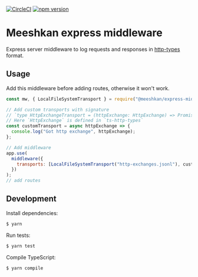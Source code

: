 [![CircleCI](https://circleci.com/gh/Meeshkan/express-middleware.svg?style=svg)](https://circleci.com/gh/Meeshkan/express-middleware)
[![npm version](https://img.shields.io/npm/v/@meeshkanml/express-middleware)](https://npmjs.org/package/@meeshkanml/express-middleware)

# Meeshkan express middleware

Express server middleware to log requests and responses in [http-types](https://meeshkan.github.io/http-types/) format.

## Usage

Add this middleware before adding routes, otherwise it won't work.

```javascript
const mw, { LocalFileSystemTransport } = require("@meeshkan/express-middleware");

// Add custom transports with signature
// `type HttpExchangeTransport = (httpExchange: HttpExchange) => Promise<void>;`
// Here `HttpExchange` is defined in `ts-http-types`
const customTransport = async httpExchange => {
  console.log("Got http exchange", httpExchange);
};

// Add middleware
app.use(
  middleware({
    transports: [LocalFileSystemTransport("http-exchanges.jsonl"), customTransport],
  })
);
// add routes
```

## Development

Install dependencies:

```bash
$ yarn
```

Run tests:

```bash
$ yarn test
```

Compile TypeScript:

```bash
$ yarn compile
```
